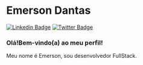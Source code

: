 # Emerson Dantas

[![Linkedin Badge](https://img.shields.io/badge/-LinkedIn-blue?style=flat-square&logo=Linkedin&logoColor=white&link=https://www.linkedin.com/in/rebeccamanzi/)](https://www.linkedin.com/in/dantasemerson/)
[![Twitter Badge](https://img.shields.io/badge/-Twitter-1ca0f1?style=flat-square&labelColor=1ca0f1&logo=twitter&logoColor=white&link=https://twitter.com/lgdbittencourt)](https://twitter.com/emerson.dantass)

### Olá!Bem-vindo(a) ao meu perfil!

Meu nome é Emerson, sou desenvolvedor FullStack.
